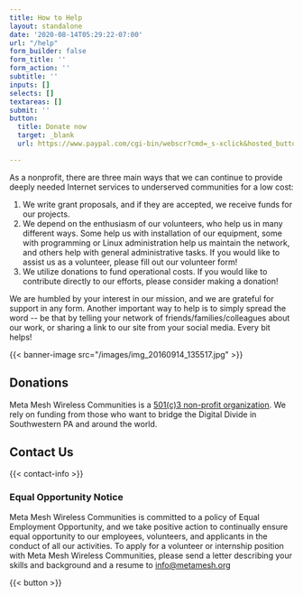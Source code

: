 ```yaml
---
title: How to Help
layout: standalone
date: '2020-08-14T05:29:22-07:00'
url: "/help"
form_builder: false
form_title: ''
form_action: ''
subtitle: ''
inputs: []
selects: []
textareas: []
submit: ''
button:
  title: Donate now
  target: _blank
  url: https://www.paypal.com/cgi-bin/webscr?cmd=_s-xclick&hosted_button_id=FBF55JXH8Y5PQ&source=url

---
```

<!--

NOTE: Anything between these left and right arrows are hidden on the built website

\-->

As a nonprofit, there are three main ways that we can continue to provide deeply needed Internet services to underserved communities for a low cost:

1. We write grant proposals, and if they are accepted, we receive funds for our projects.
2. We depend on the enthusiasm of our volunteers, who help us in many different ways. Some help us with installation of our equipment, some with programming or Linux administration help us maintain the network, and others help with general administrative tasks. If you would like to assist us as a volunteer, please fill out our volunteer form!
3. We utilize donations to fund operational costs. If you would like to contribute directly to our efforts, please consider making a donation!

We are humbled by your interest in our mission, and we are grateful for support in any form. Another important way to help is to simply spread the word -- be that by telling your network of friends/families/colleagues about our work, or sharing a link to our site from your social media. Every bit helps!

<!-- This isn't ready yet but is part of a future iteration's set of features

## Volunteering

Always appreciated
\-->

{{< banner-image src="/images/img_20160914_135517.jpg" >}}

## Donations

Meta Mesh Wireless Communities is a [501(c)3 non-profit organization](https://simple.wikipedia.org/wiki/Non-profit_organization). We rely on funding from those who want to bridge the Digital Divide in Southwestern PA and around the world.

## Contact Us

<!-- This isn't ready yet but is part of a future iteration's set of features
<a href="#">Join the Meta Mesh Mailing List!</a>
\-->

{{< contact-info >}}

### Equal Opportunity Notice

Meta Mesh Wireless Communities is committed to a policy of Equal Employment Opportunity, and we take positive action to continually ensure equal opportunity to our employees, volunteers, and applicants in the conduct of all our activities. To apply for a volunteer or internship position with Meta Mesh Wireless Communities, please send a letter describing your skills and background and a resume to [info@metamesh.org](mailto:info@metamesh.org)

{{< button >}}